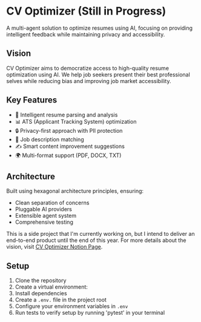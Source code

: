 # CV Optimizer (Still in Progress)

A multi-agent solution to optimize resumes using AI, focusing on providing intelligent feedback while maintaining privacy and accessibility.

## Vision
CV Optimizer aims to democratize access to high-quality resume optimization using AI. We help job seekers present their best professional selves while reducing bias and improving job market accessibility.

## Key Features
- 🤖 Intelligent resume parsing and analysis
- 📊 ATS (Applicant Tracking System) optimization
- 🔒 Privacy-first approach with PII protection
- 🎯 Job description matching
- ✍️ Smart content improvement suggestions
- 🌍 Multi-format support (PDF, DOCX, TXT)

## Architecture
Built using hexagonal architecture principles, ensuring:
- Clean separation of concerns
- Pluggable AI providers
- Extensible agent system
- Comprehensive testing

This is a side project that I'm currently working on, but I intend to deliver an end-to-end product until the end of this year. For more details about the vision, visit [CV Optimizer Notion Page](https://marmalade-cilantro-afb.notion.site/CV-Optimizer-13ad4b67bf9980338f2dd35552053751).

## Setup

1. Clone the repository
2. Create a virtual environment:
3. Install dependencies
4. Create a `.env.` file in the project root
5. Configure your environment variables in `.env`
6. Run tests to verify setup by running 'pytest' in your terminal
